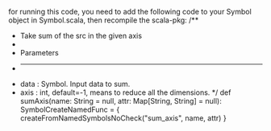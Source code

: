 for running this code, you need to add the following code to your Symbol object in Symbol.scala, then recompile the scala-pkg:
/**
 * Take sum of the src in the given axis
 *
 * Parameters
 * ----------
 * data : Symbol. Input data to sum.
 * axis : int, default=-1, means to reduce all the dimensions.
 */
def sumAxis(name: String = null, attr: Map[String, String] = null): SymbolCreateNamedFunc = {
  createFromNamedSymbolsNoCheck("sum_axis", name, attr)
}